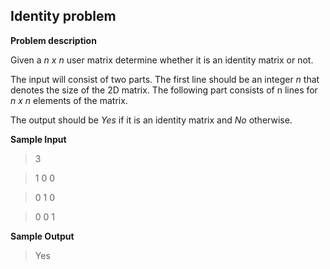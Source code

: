 ## Identity problem ##

**Problem description**

Given a *n x n* user matrix determine whether it is an identity matrix or not.

The input will consist of two parts. The first line should be an integer *n* that denotes the size of the 2D matrix. The following part consists of n lines for *n x n* elements of the matrix.

The output should be *Yes* if it is an identity matrix and *No* otherwise.

**Sample Input**

> 3

> 1 0 0

> 0 1 0

> 0 0 1

**Sample Output**

> Yes
